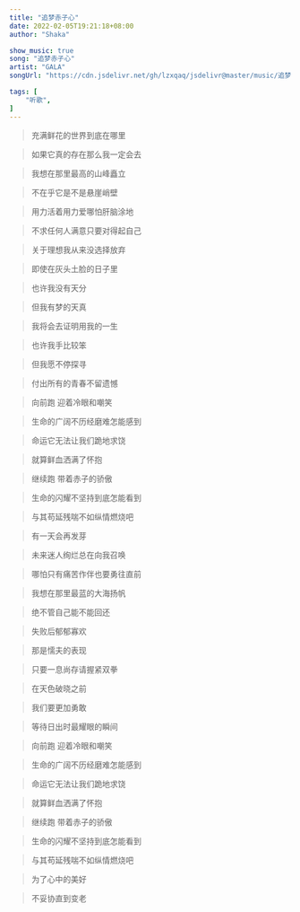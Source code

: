 ```yaml
---
title: "追梦赤子心"
date: 2022-02-05T19:21:18+08:00
author: "Shaka"

show_music: true
song: "追梦赤子心"
artist: "GALA"
songUrl: "https://cdn.jsdelivr.net/gh/lzxqaq/jsdelivr@master/music/追梦赤子心.mp3"

tags: [
    "听歌",
]
---
```


> 充满鲜花的世界到底在哪里

> 如果它真的存在那么我一定会去

> 我想在那里最高的山峰矗立

> 不在乎它是不是悬崖峭壁

 

> 用力活着用力爱哪怕肝脑涂地

> 不求任何人满意只要对得起自己

> 关于理想我从来没选择放弃

> 即使在灰头土脸的日子里

 

> 也许我没有天分

> 但我有梦的天真

> 我将会去证明用我的一生

> 也许我手比较笨

> 但我愿不停探寻

> 付出所有的青春不留遗憾

 

> 向前跑 迎着冷眼和嘲笑

> 生命的广阔不历经磨难怎能感到

> 命运它无法让我们跪地求饶

> 就算鲜血洒满了怀抱

 

> 继续跑 带着赤子的骄傲

> 生命的闪耀不坚持到底怎能看到

> 与其苟延残喘不如纵情燃烧吧

> 有一天会再发芽

 

> 未来迷人绚烂总在向我召唤

> 哪怕只有痛苦作伴也要勇往直前

> 我想在那里最蓝的大海扬帆

> 绝不管自己能不能回还

 

> 失败后郁郁寡欢

> 那是懦夫的表现

> 只要一息尚存请握紧双拳

> 在天色破晓之前

> 我们要更加勇敢

> 等待日出时最耀眼的瞬间

 

> 向前跑 迎着冷眼和嘲笑

> 生命的广阔不历经磨难怎能感到

> 命运它无法让我们跪地求饶

> 就算鲜血洒满了怀抱

 

> 继续跑 带着赤子的骄傲

> 生命的闪耀不坚持到底怎能看到

> 与其苟延残喘不如纵情燃烧吧

> 为了心中的美好

> 不妥协直到变老